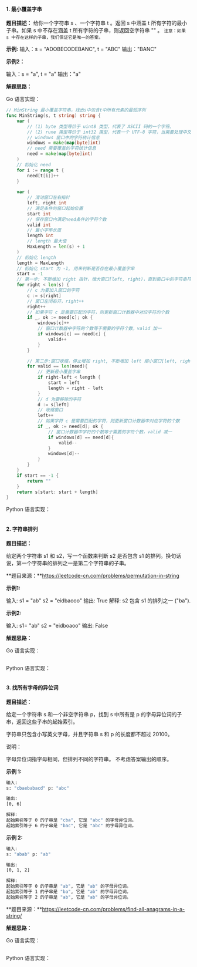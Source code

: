 #### 1. 最小覆盖字串

**题目描述：**
给你一个字符串 s 、一个字符串 t 。返回 s 中涵盖 t 所有字符的最小子串。如果 s 中不存在涵盖 t 所有字符的子串，则返回空字符串 "" 。
`注意：如果 s 中存在这样的子串，我们保证它是唯一的答案。`

**示例:**
输入：s = "ADOBECODEBANC", t = "ABC"
输出："BANC"

**示例2：**

输入：s = "a", t = "a"
输出："a"

**解题思路：**

Go 语言实现：

```go
// MinString 最小覆盖字符串，找出s中包含t中所有元素的最短序列
func MinString(s, t string) string {
	var (
		// (1) byte 类型等价于 uint8 类型，代表了 ASCII 码的一个字符。
		// (2) rune 类型等价于 int32 类型，代表一个 UTF-8 字符，当需要处理中文、日文或者其他复合字符时，则需要用到 rune 类型。
		// windows 窗口中的字符统计信息
		windows = make(map[byte]int)
		// need 需要覆盖的字符统计信息
		need = make(map[byte]int)
	)
	// 初始化 need
	for i := range t {
		need[t[i]]++
	}
    
	var (
		// 滑动窗口左右指针
		left, right int
		// 满足条件的窗口起始位置
		start int
		// 保存窗口内满足need条件的字符个数
		valid int
		// 最小字串长度
		length int
		// length 最大值
		MaxLength = len(s) + 1
	)
	// 初始化 length
	length = MaxLength
	// 初始化 start 为 -1, 用来判断是否存在最小覆盖字串
	start = -1
	// 第一步: 不断增加 right 指针，增大窗口[left, right)，直到窗口中的字符串符合要求
	for right < len(s) {
		// c 为要加入窗口的字符
		c := s[right]
		// 窗口左闭右开，right++
		right++
		// 如果字符 c 是需要匹配的字符，则更新窗口计数器中对应字符的个数
		if _, ok := need[c]; ok {
			windows[c]++
			// 窗口计数器中字符的个数等于需要的字符个数，valid 加一
			if windows[c] == need[c] {
				valid++
			}
		}

		// 第二步:窗口收缩，停止增加 right, 不断增加 left 缩小窗口[left, right)，直到窗口中的字符不再满足要求，然后更新最小覆盖字串
		for valid == len(need){
			// 更新最小覆盖字串
			if right-left < length {
				start = left
				length = right - left
			}
			// d 为要移除的字符
			d := s[left]
			// 收缩窗口
			left++
			// 如果字符 c 是需要匹配的字符，则更新窗口计数器中对应字符的个数
			if _, ok := need[d]; ok {
				// 窗口计数器中字符的个数等于需要的字符个数，valid 减一
				if windows[d] == need[d]{
					valid--
				}
				windows[d]--
			}
		}
	}
	if start == -1 {
		return ""
	}
	return s[start: start + length]
}
```

Python 语言实现：

```python

```

#### 2. 字符串排列

**题目描述：**

给定两个字符串 s1 和 s2，写一个函数来判断 s2 是否包含 s1 的排列。换句话说，第一个字符串的排列之一是第二个字符串的子串。

**题目来源：**https://leetcode-cn.com/problems/permutation-in-string

**示例1:**

输入: s1 = "ab" s2 = "eidbaooo"
输出: True
解释: s2 包含 s1 的排列之一 ("ba").

**示例2:**

输入: s1= "ab" s2 = "eidboaoo"
输出: False

**解题思路：**

Go 语言实现：

```go

```

Python 语言实现：

```python

```

#### 3. 找所有字母的异位词

**题目描述：**

给定一个字符串 s 和一个非空字符串 p，找到 s 中所有是 p 的字母异位词的子串，返回这些子串的起始索引。

字符串只包含小写英文字母，并且字符串 s 和 p 的长度都不超过 20100。

说明：

字母异位词指字母相同，但排列不同的字符串。
不考虑答案输出的顺序。

**示例 1:**

 ```bash
输入:
s: "cbaebabacd" p: "abc"

输出:
[0, 6]

解释:
起始索引等于 0 的子串是 "cba", 它是 "abc" 的字母异位词。
起始索引等于 6 的子串是 "bac", 它是 "abc" 的字母异位词。
 ```



**示例 2:**

```bash
输入:
s: "abab" p: "ab"

输出:
[0, 1, 2]

解释:
起始索引等于 0 的子串是 "ab", 它是 "ab" 的字母异位词。
起始索引等于 1 的子串是 "ba", 它是 "ab" 的字母异位词。
起始索引等于 2 的子串是 "ab", 它是 "ab" 的字母异位词。
```



**题目来源：**https://leetcode-cn.com/problems/find-all-anagrams-in-a-string/

**解题思路：**

Go 语言实现：

```go

```

Python 语言实现：

```python

```

